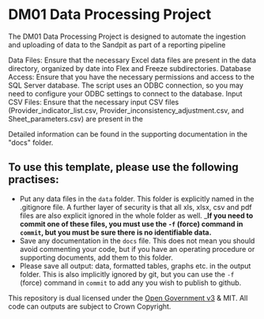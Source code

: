 # DM01 Data Processing Project

The DM01 Data Processing Project is designed to automate the ingestion and uploading of data to the Sandpit as part of a reporting pipeline

Data Files: Ensure that the necessary Excel data files are present in the data directory, organized by date into Flex and Freeze subdirectories.
Database Access: Ensure that you have the necessary permissions and access to the SQL Server database. The script uses an ODBC connection, so you may need to configure your ODBC settings to connect to the database. 
Input CSV Files: Ensure that the necessary input CSV files (Provider_indicator_list.csv, Provider_inconsistency_adjustment.csv, and Sheet_parameters.csv) are present in the 

Detailed information can be found in the supporting documentation in the "docs" folder. 

## To use this template, please use the following practises:

* Put any data files in the `data` folder.  This folder is explicitly named in the .gitignore file.  A further layer of security is that all xls, xlsx, csv and pdf files are also explicit ignored in the whole folder as well.  ___If you need to commit one of these files, you must use the `-f` (force) command in `commit`, but you must be sure there is no identifiable data.__
* Save any documentation in the `docs` file.  This does not mean you should avoid commenting your code, but if you have an operating procedure or supporting documents, add them to this folder.
* Please save all output: data, formatted tables, graphs etc. in the output folder.  This is also implicitly ignored by git, but you can use the `-f` (force) command in `commit` to add any you wish to publish to github.



This repository is dual licensed under the [Open Government v3]([https://www.nationalarchives.gov.uk/doc/open-government-licence/version/3/) & MIT. All code can outputs are subject to Crown Copyright.
